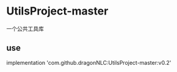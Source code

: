 # UtilsProject-master  
一个公共工具库  

## use  
implementation 'com.github.dragonNLC:UtilsProject-master:v0.2'
